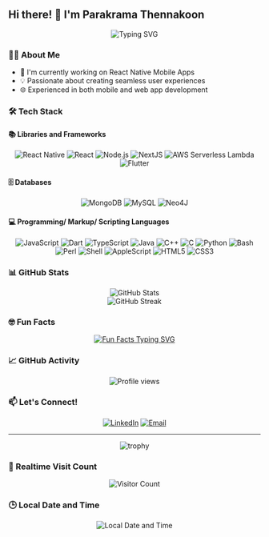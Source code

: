 ## Hi there! 👋 I'm Parakrama Thennakoon

<div align="center">
  <img src="https://readme-typing-svg.herokuapp.com?font=Fira+Code&pause=1000&color=2E9DFF&center=true&vCenter=true&width=435&lines=Mobile+App+Developer;Web+App+Developer;React+Native+Enthusiast" alt="Typing SVG" />
</div>

### 👨‍💻 About Me

- 🚀 I'm currently working on React Native Mobile Apps
- 💡 Passionate about creating seamless user experiences
- 🌐 Experienced in both mobile and web app development

### 🛠️ Tech Stack

#### 📚 Libraries and Frameworks
<p align="center">
  <img src="https://img.shields.io/badge/React_Native-20232A?style=for-the-badge&logo=react&logoColor=61DAFB" alt="React Native" />
  <img src="https://img.shields.io/badge/React-20232A?style=for-the-badge&logo=react&logoColor=61DAFB" alt="React" />
  <img src="https://img.shields.io/badge/Node.js-43853D?style=for-the-badge&logo=node.js&logoColor=white" alt="Node.js" />
  <img src="https://img.shields.io/badge/Next.js-000000?style=for-the-badge&logo=next.js&logoColor=white" alt="NextJS" />
  <img src="https://img.shields.io/badge/AWS_Lambda-FF9900?style=for-the-badge&logo=amazonaws&logoColor=white" alt="AWS Serverless Lambda" />
  <img src="https://img.shields.io/badge/Flutter-02569B?style=for-the-badge&logo=flutter&logoColor=white" alt="Flutter" />
</p>

#### 🗄️ Databases
<p align="center">
  <img src="https://img.shields.io/badge/MongoDB-4EA94B?style=for-the-badge&logo=mongodb&logoColor=white" alt="MongoDB" />
  <img src="https://img.shields.io/badge/MySQL-4479A1?style=for-the-badge&logo=mysql&logoColor=white" alt="MySQL" />
  <img src="https://img.shields.io/badge/Neo4j-008CC1?style=for-the-badge&logo=neo4j&logoColor=white" alt="Neo4J" />
</p>

#### 💻 Programming/ Markup/ Scripting Languages
<p align="center">
  <img src="https://img.shields.io/badge/JavaScript-F7DF1E?style=for-the-badge&logo=javascript&logoColor=black" alt="JavaScript" />
  <img src="https://img.shields.io/badge/Dart-0175C2?style=for-the-badge&logo=dart&logoColor=white" alt="Dart" />
  <img src="https://img.shields.io/badge/TypeScript-007ACC?style=for-the-badge&logo=typescript&logoColor=white" alt="TypeScript" />
  <img src="https://img.shields.io/badge/Java-ED8B00?style=for-the-badge&logo=java&logoColor=white" alt="Java" />
  <img src="https://img.shields.io/badge/C++-00599C?style=for-the-badge&logo=c%2B%2B&logoColor=white" alt="C++" />
  <img src="https://img.shields.io/badge/C-00599C?style=for-the-badge&logo=c&logoColor=white" alt="C" />
  <img src="https://img.shields.io/badge/Python-3776AB?style=for-the-badge&logo=python&logoColor=white" alt="Python" />
  <img src="https://img.shields.io/badge/Bash-4EAA25?style=for-the-badge&logo=gnu-bash&logoColor=white" alt="Bash" />
  <img src="https://img.shields.io/badge/Perl-39457E?style=for-the-badge&logo=perl&logoColor=white" alt="Perl" />
  <img src="https://img.shields.io/badge/Shell-121011?style=for-the-badge&logo=gnu-bash&logoColor=white" alt="Shell" />
  <img src="https://img.shields.io/badge/AppleScript-000000?style=for-the-badge&logo=apple&logoColor=white" alt="AppleScript" />
  <img src="https://img.shields.io/badge/HTML5-E34F26?style=for-the-badge&logo=html5&logoColor=white" alt="HTML5" />
  <img src="https://img.shields.io/badge/CSS3-1572B6?style=for-the-badge&logo=css3&logoColor=white" alt="CSS3" />
</p>

### 📊 GitHub Stats

<div align="center">
  <img src="https://github-readme-stats.vercel.app/api?username=TMParakrama&show_icons=true&theme=radical" alt="GitHub Stats" />
</div>

<div align="center">
  <img src="https://github-readme-streak-stats.herokuapp.com/?user=TMParakrama&theme=radical" alt="GitHub Streak" />
</div>

<!--
### 🎨 Projects

[![Readme Card](https://github-readme-stats.vercel.app/api/pin/?username=TMParakrama&repo=your-best-repo&theme=radical)](https://github.com/TMParakrama/your-best-repo)
-->

### 🤓 Fun Facts

<div align="center">
  <a href="https://readme-typing-svg.herokuapp.com?font=Fira+Code&pause=1000&color=2E9DFF&center=true&vCenter=true&width=600&lines=First+mobile+app+was+Tetris+in+1994;'Bug'+in+CS+from+a+moth+in+Harvard+Mark+II;Average+person+spends+3h+15m+on+phone+daily" target="_blank">
    <img src="https://readme-typing-svg.herokuapp.com?font=Fira+Code&pause=1000&color=2E9DFF&center=true&vCenter=true&width=600&lines=First+mobile+app+was+Tetris+in+1994;'Bug'+in+CS+from+a+moth+in+Harvard+Mark+II;Average+person+spends+3h+15m+on+phone+daily" alt="Fun Facts Typing SVG" />
  </a>
</div>

### 📈 GitHub Activity

<div align="center">
  <img src="https://komarev.com/ghpvc/?username=TMParakrama&color=blueviolet" alt="Profile views" />
</div>

### 📫 Let's Connect!

<p align="center">
  <a href="http://www.linkedin.com/in/parakrama-thennakoon-msbwtm"><img src="https://img.shields.io/badge/LinkedIn-0077B5?style=for-the-badge&logo=linkedin&logoColor=white" alt="LinkedIn" /></a>
  <a href="mailto:t.m.parakrama@gmail.com"><img src="https://img.shields.io/badge/Email-D14836?style=for-the-badge&logo=gmail&logoColor=white" alt="Email" /></a>
</p>

---

<div align="center">
  <img src="https://github-profile-trophy.vercel.app/?username=TMParakrama&theme=darkhub&no-frame=true&row=1&column=7" alt="trophy" />
</div>

### 👀 Realtime Visit Count

<div align="center">
  <img src="https://profile-counter.glitch.me/TMParakrama/count.svg" alt="Visitor Count" />
</div>

### 🕒 Local Date and Time

<div align="center">
  <img src="https://time.is/widget/Now?color=white&font=Fira%20Code&sound=0&wid=391&w=740&h=300&v=1" alt="Local Date and Time" />
</div>

